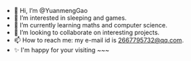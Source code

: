 - 👋 Hi, I’m @YuanmengGao
- 👀 I’m interested in sleeping and games.
- 🌱 I’m currently learning maths and computer science.
- 💞️ I’m looking to collaborate on interesting projects.
- 📫 How to reach me: my e-mail id is 2667795732@qq.com.
- ✨ I'm happy for your visiting ~~~

<!---
YuanmengGao/YuanmengGao is a ✨ special ✨ repository because its `README.md` (this file) appears on your GitHub profile.
You can click the Preview link to take a look at your changes.
--->
